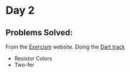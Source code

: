 # Day 2

## Problems Solved:

From the [Exercism](https://exercism.io) website. Doing the [Dart track](https://exercism.io/tracks/dart)
* Resistor Colors
* Two-fer
